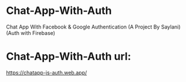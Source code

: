 # Chat-App-With-Auth
Chat App With Facebook &amp; Google Authentication (A Project By Saylani)
(Auth with Firebase)

# Chat-App-With-Auth url:
https://chatapp-js-auth.web.app/
